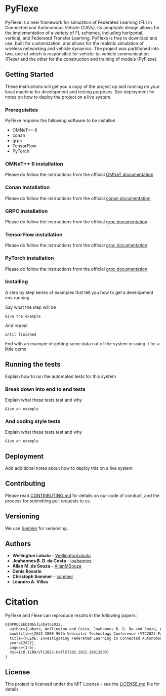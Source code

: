# PyFlexe
PyFlexe is a new framework for simulation of Federated Learning (FL) in Connected and Autonomous Vehicle (CAVs). Its adaptable design allows for the implementation of a variety of FL schemes, including horizontal, vertical, and Federated Transfer Learning. PyFlexe is free to download and use, built for customization, and allows for the realistic simulation of wireless networking and vehicle dynamics. The project was partitioned into two, one of which is responsible for vehicle-to-vehicle communication (Flexe) and the other for the construction and training of models (PyFlexe).

## Getting Started

These instructions will get you a copy of the project up and running on your local machine for development and testing purposes. See deployment for notes on how to deploy the project on a live system.

### Prerequisites
PyFlexe requires the following software to be installed 

- OMNeT++ 6
- conan
- grpc
- TensorFlow
- PyTorch

### OMNeT++ 6 installation
Please do follow the instructions from the official [OMNeT documentation](https://doc.omnetpp.org/omnetpp/InstallGuide.pdf)

### Conan installation
Please do follow the instructions from the official [conan documentation](https://docs.conan.io/en/latest/installation.html)

### GRPC installation
Please do follow the instructions from the official [grpc documentation](https://grpc.io/docs/languages/python/quickstart/)

### TensorFlow installation
Please do follow the instructions from the official [grpc documentation](https://grpc.io/docs/languages/python/quickstart/)

### PyTorch installation
Please do follow the instructions from the official [grpc documentation](https://grpc.io/docs/languages/python/quickstart/)

### Installing

A step by step series of examples that tell you how to get a development env running

Say what the step will be

```
Give the example
```

And repeat

```
until finished
```

End with an example of getting some data out of the system or using it for a little demo

## Running the tests

Explain how to run the automated tests for this system

### Break down into end to end tests

Explain what these tests test and why

```
Give an example
```

### And coding style tests

Explain what these tests test and why

```
Give an example
```

## Deployment

Add additional notes about how to deploy this on a live system

## Contributing

Please read [CONTRIBUTING.md](https://gist.github.com/PurpleBooth/b24679402957c63ec426) for details on our code of conduct, and the process for submitting pull requests to us.

## Versioning

We use [SemVer](http://semver.org/) for versioning. 

## Authors

* **Wellington Lobato** - [WellingtonLobato](https://github.com/WellingtonLobato)
* **Joahannes B. D. da Costa** - [joahannes](https://github.com/joahannes)
* **Allan M. de Souza** - [AllanMSouza](https://github.com/AllanMSouza)
* **Denis Rosario**
* **Christoph Sommer** - [sommer](https://github.com/sommer)
* **Leandro A. Villas**

# Citation

PyFlexe and Flexe can reproduce results in the following papers:

```tex
@INPROCEEDINGS{Lobato2022,
  author={Lobato, Wellington and Costa, Joahannes B. D. Da and Souza, Allan M. de and Rosário, Denis and Sommer, Christoph and Villas, Leandro A.},
  booktitle={2022 IEEE 96th Vehicular Technology Conference (VTC2022-Fall)}, 
  title={FLEXE: Investigating Federated Learning in Connected Autonomous Vehicle Simulations}, 
  year={2022},
  pages={1-5},
  doi={10.1109/VTC2022-Fall57202.2022.10012905}
}
```

## License

This project is licensed under the MIT License - see the [LICENSE.md](LICENSE.md) file for details
